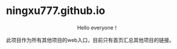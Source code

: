 ﻿ningxu777.github.io
===================
<center>Hello everyone！</center>
<p>
此项目作为所有其他项目的web入口，目前只有首页汇总其他项目的链接。
</p>
